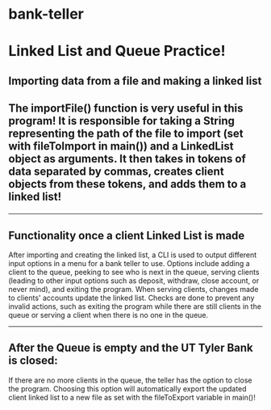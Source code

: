 # bank-teller
<h1>Linked List and Queue Practice!</h1>
<h2>Importing data from a file and making a linked list<h2>
<p>The importFile() function is very useful in this program! It is responsible for taking a String representing the path of the file to import (set with fileToImport in main()) and a LinkedList object as arguments. It then takes in tokens of data separated by commas, creates client objects from these tokens, and adds them to a linked list!
<hr>
<h2>Functionality once a client Linked List is made</h2>
<p>After importing and creating the linked list, a CLI is used to output different input options in a menu for a bank teller to use. Options include adding a client to the queue, peeking to see who is next in the queue, serving clients (leading to other input options such as deposit, withdraw, close account, or never mind), and exiting the program. When serving clients, changes made to clients' accounts update the linked list. Checks are done to prevent any invalid actions, such as exiting the program while there are still clients in the queue or serving a client when there is no one in the queue.</p>
<hr>
<h2>After the Queue is empty and the UT Tyler Bank is closed:</h2>
<p>If there are no more clients in the queue, the teller has the option to close the program. Choosing this option will automatically export the updated client linked list to a new file as set with the fileToExport variable in main()! 
